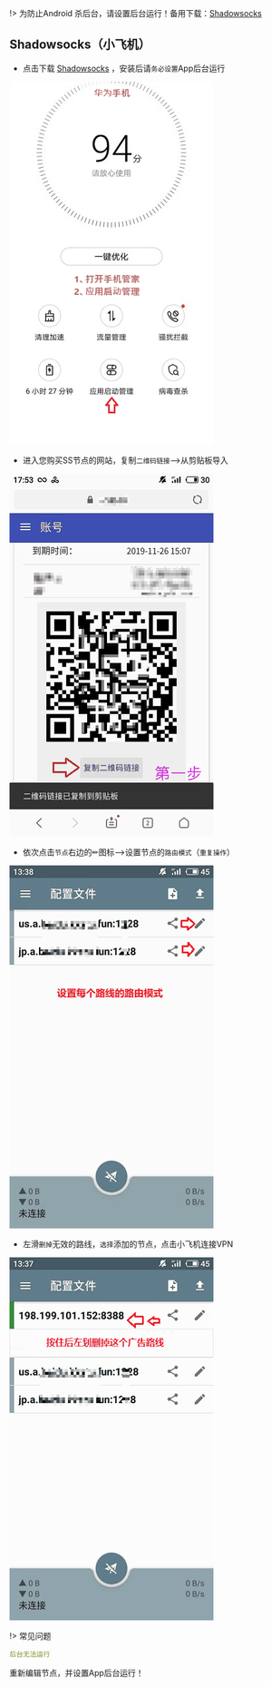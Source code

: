 !> 为防止Android 杀后台，请设置后台运行！备用下载：[Shadowsocks](https://www.5nd.xyz/android/ss.apk)

## Shadowsocks（小飞机）

* 点击下载 <a href="media/android/ss.apk" target="_blank">Shadowsocks</a> ，安装后请`务必设置`App后台运行

![android1](media/android/ss1.gif ':size=320')

* 进入您购买SS节点的网站，复制`二维码链接`-->从剪贴板导入

![android2](media/android/ss2.gif ':size=320')

* 依次点击`节点`右边的✏图标-->设置节点的`路由模式`（`重复操作`）

![android3](media/android/ss3.gif ':size=320')

* 左滑`删掉`无效的路线，`选择`添加的节点，点击小飞机连接VPN

![android4](media/android/ss4.gif ':size=320')

!> 常见问题

```yaml
后台无法运行
```
重新编辑节点，并设置App后台运行！
